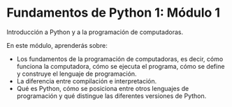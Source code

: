 # Fundamentos de Python 1: Módulo 1

Introducción a Python y a la programación de computadoras.

En este módulo, aprenderás sobre:

- Los fundamentos de la programación de computadoras, es decir, cómo funciona la computadora, cómo se ejecuta el programa, cómo se define y construye el lenguaje de programación.
- La diferencia entre compilación e interpretación.
- Qué es Python, cómo se posiciona entre otros lenguajes de programación y qué distingue las diferentes versiones de Python.